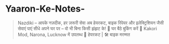# Yaaron-Ke-Notes-
 > Nazdiki – आपके नज़दीक, हर ज़रूरी सेवा  अब हेयरकट, बाइक रिपेयर और इलेक्ट्रिशियन जैसी सेवाएं पाएं सीधे अपने घर पर – वो भी बिना किसी झंझट के!  🚪 घर बैठे बुकिंग करें 📍 Kakori Mod, Narona, Lucknow में उपलब्ध 💇 हेयरकट | 🛠 बाइक मरम्मत 
